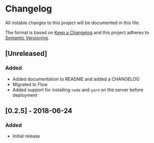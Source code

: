 # Changelog

All notable changes to this project will be documented in this file.

The format is based on [Keep a Changelog](http://keepachangelog.com/en/1.0.0/)
and this project adheres to [Semantic Versioning](http://semver.org/spec/v2.0.0.html).

## [Unreleased]

### Added

- Added documentation to README and added a CHANGELOG
- Migrated to Flow
- Added support for installing `node` and `yarn` on the server before deployment

## [0.2.5] - 2018-06-24

### Added

- Initial release
